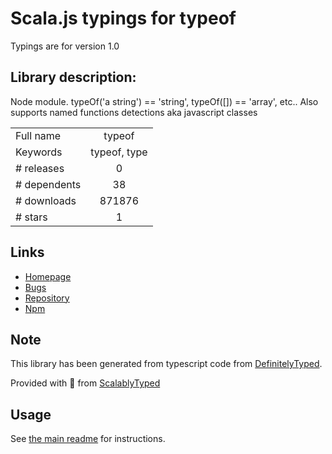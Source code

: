 
# Scala.js typings for typeof

Typings are for version 1.0

## Library description:
Node module. typeOf('a string') == 'string', typeOf([]) == 'array', etc.. Also supports named functions detections aka javascript classes

|                    |                 |
| ------------------ | :-------------: |
| Full name          | typeof |
| Keywords           | typeof, type |
| # releases         | 0 |
| # dependents       | 38 |
| # downloads        | 871876 |
| # stars            | 1 |

## Links
- [Homepage](https://github.com/CodingFu/typeof#readme)
- [Bugs](https://github.com/CodingFu/typeof/issues)
- [Repository](https://github.com/CodingFu/typeof)
- [Npm](https://www.npmjs.com/package/typeof)
    


## Note
This library has been generated from typescript code from [DefinitelyTyped](https://definitelytyped.org).

Provided with :purple_heart: from [ScalablyTyped](https://github.com/oyvindberg/ScalablyTyped)

## Usage
See [the main readme](../../readme.md) for instructions.


